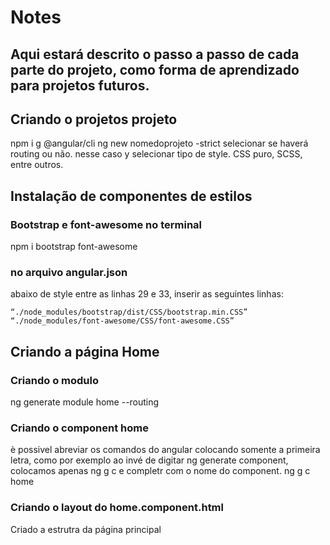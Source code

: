 # Notes

## Aqui estará descrito o passo a passo de cada parte do projeto, como forma de aprendizado para projetos futuros.

## Criando o projetos projeto

npm i g @angular/cli
ng new nomedoprojeto -strict
selecionar se haverá routing ou não. nesse caso y
selecionar tipo de style. CSS puro, SCSS, entre outros.

## Instalação de componentes de estilos

### Bootstrap e font-awesome no terminal

npm i bootstrap font-awesome

### no arquivo angular.json

abaixo de style entre as linhas 29 e 33, inserir as seguintes linhas:

    “./node_modules/bootstrap/dist/CSS/bootstrap.min.CSS”
    “./node_modules/font-awesome/CSS/font-awesome.CSS”

## Criando a página Home

### Criando o modulo

ng generate module home --routing

### Criando o component home

è possivel abreviar os comandos do angular colocando somente a primeira letra, como por exemplo ao invé de digitar ng generate component, colocamos apenas ng g c e completr com o nome do component.
ng g c home

### Criando o layout do home.component.html

Criado a estrutra da página principal
